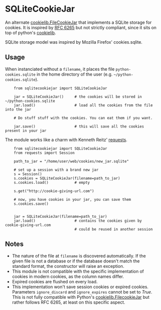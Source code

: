 SQLiteCookieJar
===============

An alternate [cookielib.FileCookieJar] that implements a SQLite storage for cookies. It is inspired by [RFC 6265] but not strictly compliant, since it sits on top of python's [cookielib].

SQLite storage model was inspired by Mozilla Firefox' cookies.sqlite.

Usage
-----

When instanciated without a `filename`, it places the file `python-cookies.sqlite` in the home directory of the user (e.g. `~/python-cookies.sqlite`).

```
    from sqlitecookiejar import SQLiteCookieJar
    
    jar = SQLiteCookieJar()     # the cookies will be stored in ~/python-cookies.sqlite
    jar.load()                  # load all the cookies from the file into the jar
    
    # Do stuff stuff with the cookies. You can eat them if you want.
    
    jar.save()                  # this will save all the cookies present in your jar
```

The module works like a charm with Kenneth Reitz' [requests].

```
    from sqlitecookiejar import SQLiteCookieJar
    from requests import Session
    
    path_to_jar = "/home/user/web/cookies/new_jar.sqlite"
    
    # set up a session with a brand new jar
    s = Session()
    s.cookies = SQLiteCookieJar(filename=path_to_jar)
    s.cookies.load()            # empty
    
    s.get("http://cookie-giving-url.com")   
    
    # now, you have cookies in your jar, you can save them
    s.cookies.save()
    
    
    jar = SQLiteCookieJar(filename=path_to_jar)
    jar.load()                  # contains the cookies given by cookie-giving-url.com
                                # could be reused in another session
```


Notes
-----
-   The nature of the file at `filename` is discovered automatically. If the given file is not a database or if the database doesn't match the standard format, the constructor will raise an exception.
-   This module is not compatible with the specific implementation of cookies in modern cookies, as the column names differ.
-   Expired cookies are flushed on every load.
-   This implementation won't save session cookies or expired cookies. Parameters `ignore_discard` and `ignore_expires` cannot be set to *True*. This is not fully compatible with Python's [cookielib.FilecookieJar] but rather follows RFC 6265, at least on this specific aspect.



  [cookielib.FilecookieJar]: https://docs.python.org/2/library/cookielib.html#cookielib.FileCookieJar
  [cookielib]: https://docs.python.org/2/library/cookielib.html
  [RFC 6265]: http://tools.ietf.org/html/rfc6265
  [requests]: http://docs.python-requests.org/en/latest/